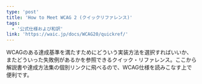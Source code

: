 ```yaml
---
type: 'post'
title: 'How to Meet WCAG 2 (クイックリファレンス)'
tags:
  - '公式仕様および和訳'
link: 'https://waic.jp/docs/WCAG20/quickref/'
---
```

WCAGのある達成基準を満たすためにどういう実装方法を選択すればいいか、またどういった失敗例があるかを参照できるクイック・リファレンス。ここから解説書や達成方法集の個別リンクに飛べるので、WCAG仕様を読みこなす上で便利です。